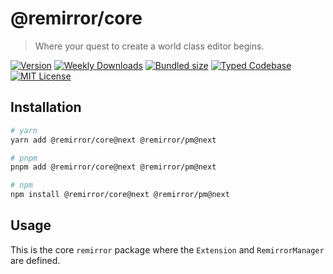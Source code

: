 # @remirror/core

> Where your quest to create a world class editor begins.

[![Version][version]][npm] [![Weekly Downloads][downloads-badge]][npm] [![Bundled size][size-badge]][size] [![Typed Codebase][typescript]](#) [![MIT License][license]](#)

[version]: https://flat.badgen.net/npm/v/@remirror/core/next
[npm]: https://npmjs.com/package/@remirror/core/v/next
[license]: https://flat.badgen.net/badge/license/MIT/purple
[size]: https://bundlephobia.com/result?p=@remirror/core@next
[size-badge]: https://flat.badgen.net/bundlephobia/minzip/@remirror/core
[typescript]: https://flat.badgen.net/badge/icon/TypeScript?icon=typescript&label
[downloads-badge]: https://badgen.net/npm/dw/@remirror/core/red?icon=npm

## Installation

```bash
# yarn
yarn add @remirror/core@next @remirror/pm@next

# pnpm
pnpm add @remirror/core@next @remirror/pm@next

# npm
npm install @remirror/core@next @remirror/pm@next
```

## Usage

This is the core `remirror` package where the `Extension` and `RemirrorManager` are defined.
